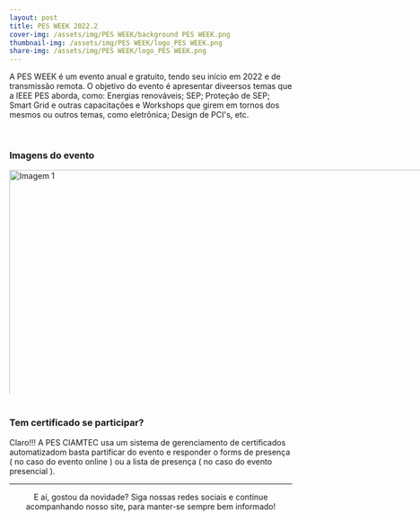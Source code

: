 ```yaml
---
layout: post
title: PES WEEK 2022.2
cover-img: /assets/img/PES WEEK/background PES WEEK.png
thumbnail-img: /assets/img/PES WEEK/logo_PES WEEK.png
share-img: /assets/img/PES WEEK/logo_PES WEEK.png
---
```


  A PES WEEK é um evento anual e gratuito, tendo seu início em 2022 e de transmissão remota. O objetivo do evento é apresentar diveersos temas que a IEEE PES aborda, como: Energias renováveis; SEP; Proteção de SEP; Smart Grid e outras capacitações e Workshops que girem em tornos dos mesmos ou outros temas, como eletrônica;  Design de PCI's, etc.

<br>

### Imagens do evento

<style>
.slider{
  margin: 0 auto;
width: 800px;
height: 400px;
overflow: hidden;
}
.slides {
  width: 400%;
  height: 400px;
  display: flex;
}

.slides input {
display: none;
}

.slide{
width: 25%;
position: relative;
}
.slide img{
width: 800px;
}
.manual-navigation{
position: absolute;
width: 800px;
margin-top: -40px;
display: flex;
justify-content: center;
}

.manual-btn{
  border: 2px solid #FFF;
  padding: 5px;
  border-radius: 10px;
  cursor: pointer;
  transition: 1s;
}

.manual-btn:not(:last-child){
  margin-right: 40px;
}

.manual-btn:hover{
  background-color: #1C6941;
}

#radio1:checked ~ .first{
	margin-left: 0;
}

#radio2:checked ~ .first{
	margin-left: -25%;
}
#radio3:checked ~ .first{
	margin-left: -50%;
}
#radio4:checked ~ .first{
	margin-left: -75%;
}

.navigation-auto div{
	border: 2px solid #1C6941;
    padding: 5px;
    border-radius : 10px;
    cursor: pointer;
    transition: 1s;
}

.navigation-auto{
	position: absolute;
    width: 800px;
    margin-top: 360px;
    display: flex;
    justify-content: center;
}

.navigation-auto div:not(:last-child){
	margin-right: 40px;
}

#radio1:checked ~ .navigation-auto .auto-btn1{
	background-color: #1C6941;
}

#radio2:checked ~ .navigation-auto .auto-btn2{
	background-color: #1C6941;
}

#radio3:checked ~ .navigation-auto .auto-btn3{
	background-color: #1C6941;
}

#radio4:checked ~ .navigation-auto .auto-btn4{
	background-color: #1C6941;
}



</style>

<div class="slider">
  <div class="slides">
  <!--Radio Buttons-->
  <input type="radio" name="radio-btn" id="radio1">
  <input type="radio" name="radio-btn" id="radio2">
  <input type="radio" name="radio-btn" id="radio3">
  <input type="radio" name="radio-btn" id="radio4">
  <!--Fim Radio Buttons-->
  <!--Slide images -->
  <div class="slide first">
    <img src="https://sujeitoprogramador.com/wp-content/uploads/2021/03/thumb-video.png" alt="Imagem 1" />
    </div>
    <div class="slide">
    <img src="https://sujeitoprogramador.com/wp-content/uploads/2021/09/thumb.png" alt="Imagem 2" />
    </div>
  <div class="slide">
    <img src="https://sujeitoprogramador.com/wp-content/uploads/2021/06/thumpost.png" alt="Imagem 3" />
    </div>
  <div class="slide">
    <img src="https://sujeitoprogramador.com/wp-content/uploads/2018/12/qualpc.png" alt="Imagem 4" />
    </div>
    
    <div class="navigation-auto">
    	<div class="auto-btn1"></div>
        <div class="auto-btn2"></div>
        <div class="auto-btn3"></div>
        <div class="auto-btn4"></div>
    </div>
  
  </div>
  
  
  <div class="manual-navigation">
  	<label for="radio1" class="manual-btn"></label> 
    <label for="radio2" class="manual-btn"></label> 
    <label for="radio3" class="manual-btn"></label> 
    <label for="radio4" class="manual-btn"></label> 
  </div> 
  

</div>


<script>
	let count = 1;
    document.getElementById("radio1").checked = true;
    
    setInterval( function(){
    nextImage();
    
},3500)

function nextImage(){
	count++;
    if(count>4){
    count = 1;
    }
    
    document.getElementById("radio"+count).checked = true;
}



</script>


<br>

### Tem certificado se participar?

  Claro!!! A PES CIAMTEC usa um sistema de gerenciamento de certificados automatizadom basta partificar do evento e responder o forms de presença ( no caso do evento online ) ou a lista de presença ( no caso do evento presencial ).

---

<p style="text-align: center;">
E aí, gostou da novidade?
Siga nossas redes sociais e continue acompanhando nosso site, para manter-se sempre bem informado!
</p>
